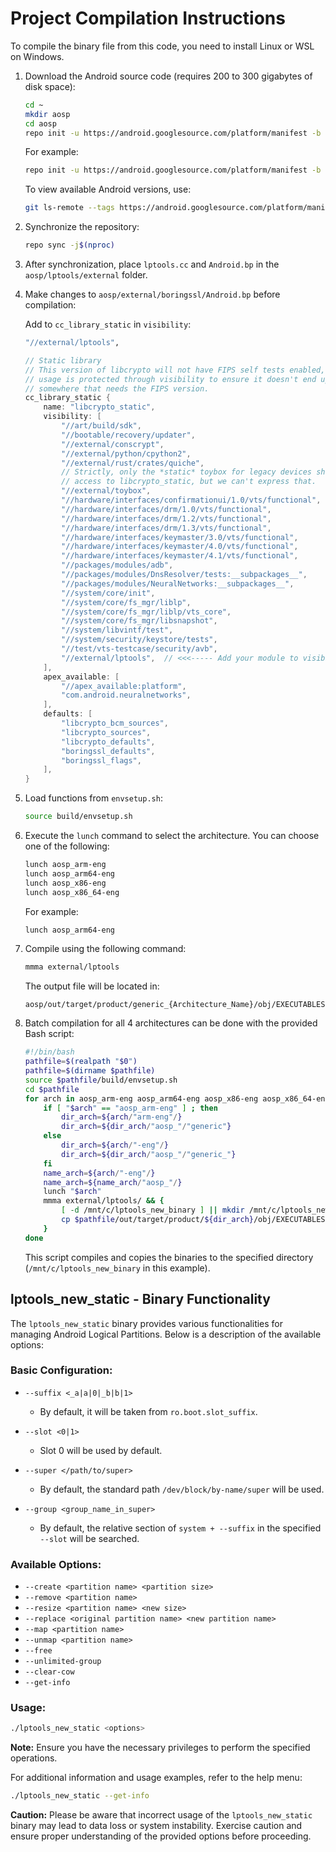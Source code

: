 # Project Compilation Instructions

To compile the binary file from this code, you need to install Linux or WSL on Windows.

1. Download the Android source code (requires 200 to 300 gigabytes of disk space):

    ```bash
    cd ~
    mkdir aosp
    cd aosp
    repo init -u https://android.googlesource.com/platform/manifest -b <Android_version>
    ```

    For example:

    ```bash
    repo init -u https://android.googlesource.com/platform/manifest -b refs/tags/android-14.0.0_r9
    ```

    To view available Android versions, use:

    ```bash
    git ls-remote --tags https://android.googlesource.com/platform/manifest | grep 'refs/tags/android-[0-9]' | awk '{print $2}'
    ```

2. Synchronize the repository:

    ```bash
    repo sync -j$(nproc)
    ```

3. After synchronization, place `lptools.cc` and `Android.bp` in the `aosp/lptools/external` folder.

4. Make changes to `aosp/external/boringssl/Android.bp` before compilation:

    Add to `cc_library_static` in `visibility`:

    ```bash
    "//external/lptools",
    ```
    ```cpp
    // Static library
    // This version of libcrypto will not have FIPS self tests enabled, so its
    // usage is protected through visibility to ensure it doesn't end up used
    // somewhere that needs the FIPS version.
    cc_library_static {
        name: "libcrypto_static",
        visibility: [
            "//art/build/sdk",
            "//bootable/recovery/updater",
            "//external/conscrypt",
            "//external/python/cpython2",
            "//external/rust/crates/quiche",
            // Strictly, only the *static* toybox for legacy devices should have
            // access to libcrypto_static, but we can't express that.
            "//external/toybox",
            "//hardware/interfaces/confirmationui/1.0/vts/functional",
            "//hardware/interfaces/drm/1.0/vts/functional",
            "//hardware/interfaces/drm/1.2/vts/functional",
            "//hardware/interfaces/drm/1.3/vts/functional",
            "//hardware/interfaces/keymaster/3.0/vts/functional",
            "//hardware/interfaces/keymaster/4.0/vts/functional",
            "//hardware/interfaces/keymaster/4.1/vts/functional",
            "//packages/modules/adb",
            "//packages/modules/DnsResolver/tests:__subpackages__",
            "//packages/modules/NeuralNetworks:__subpackages__",
            "//system/core/init",
            "//system/core/fs_mgr/liblp",
            "//system/core/fs_mgr/liblp/vts_core",
            "//system/core/fs_mgr/libsnapshot",
            "//system/libvintf/test",
            "//system/security/keystore/tests",
            "//test/vts-testcase/security/avb",
            "//external/lptools",  // <<<----- Add your module to visibility
        ],
        apex_available: [
            "//apex_available:platform",
            "com.android.neuralnetworks",
        ],
        defaults: [
            "libcrypto_bcm_sources",
            "libcrypto_sources",
            "libcrypto_defaults",
            "boringssl_defaults",
            "boringssl_flags",
        ],
    }

5. Load functions from `envsetup.sh`:

    ```bash
    source build/envsetup.sh
    ```

6. Execute the `lunch` command to select the architecture. You can choose one of the following:

    ```bash
    lunch aosp_arm-eng
    lunch aosp_arm64-eng
    lunch aosp_x86-eng
    lunch aosp_x86_64-eng
    ```

    For example:

    ```bash
    lunch aosp_arm64-eng
    ```

7. Compile using the following command:

    ```bash
    mmma external/lptools
    ```

    The output file will be located in:

    ```
    aosp/out/target/product/generic_{Architecture_Name}/obj/EXECUTABLES/lptools_new_static_intermediates/lptools_new_static
    ```

8. Batch compilation for all 4 architectures can be done with the provided Bash script:

    ```bash
    #!/bin/bash
    pathfile=$(realpath "$0")
    pathfile=$(dirname $pathfile)
    source $pathfile/build/envsetup.sh
    cd $pathfile
    for arch in aosp_arm-eng aosp_arm64-eng aosp_x86-eng aosp_x86_64-eng ; do
        if [ "$arch" == "aosp_arm-eng" ] ; then
            dir_arch=${arch/"arm-eng"/}
            dir_arch=${dir_arch/"aosp_"/"generic"}
        else 
            dir_arch=${arch/"-eng"/}
            dir_arch=${dir_arch/"aosp_"/"generic_"}
        fi
        name_arch=${arch/"-eng"/}
        name_arch=${name_arch/"aosp_"/}
        lunch "$arch"
        mmma external/lptools/ && {
            [ -d /mnt/c/lptools_new_binary ] || mkdir /mnt/c/lptools_new_binary
            cp $pathfile/out/target/product/${dir_arch}/obj/EXECUTABLES/lptools_new_static_intermediates/lptools_new_static /mnt/c/lptools_new_binary/lptools_new_$name_arch
        }
    done
    ```

   This script compiles and copies the binaries to the specified directory (`/mnt/c/lptools_new_binary` in this example).

## lptools_new_static - Binary Functionality

The `lptools_new_static` binary provides various functionalities for managing Android Logical Partitions. Below is a description of the available options:

### Basic Configuration:

- `--suffix <_a|a|0|_b|b|1>`
  - By default, it will be taken from `ro.boot.slot_suffix`.

- `--slot <0|1>`
  - Slot 0 will be used by default.

- `--super </path/to/super>`
  - By default, the standard path `/dev/block/by-name/super` will be used.

- `--group <group_name_in_super>`
  - By default, the relative section of `system + --suffix` in the specified `--slot` will be searched.

### Available Options:

- `--create <partition name> <partition size>`
- `--remove <partition name>`
- `--resize <partition name> <new size>`
- `--replace <original partition name> <new partition name>`
- `--map <partition name>`
- `--unmap <partition name>`
- `--free`
- `--unlimited-group`
- `--clear-cow`
- `--get-info`

### Usage:

```bash
./lptools_new_static <options>
```
**Note:** Ensure you have the necessary privileges to perform the specified operations.

For additional information and usage examples, refer to the help menu:

```bash
./lptools_new_static --get-info
```
**Caution:** Please be aware that incorrect usage of the `lptools_new_static` binary may lead to data loss or system instability. Exercise caution and ensure proper understanding of the provided options before proceeding.

